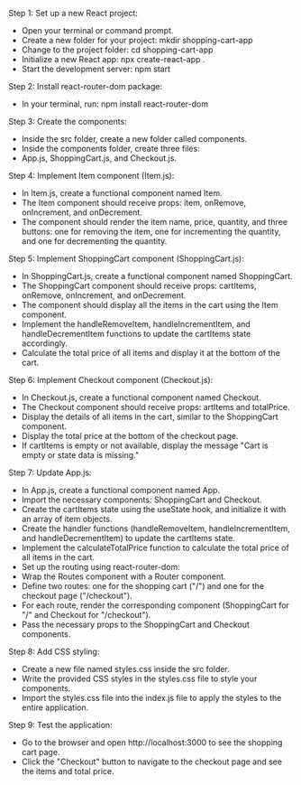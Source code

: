 
Step 1: Set up a new React project:

-  Open your terminal or command prompt.
-  Create a new folder for your project:
mkdir shopping-cart-app
-  Change to the project folder: cd shopping-cart-app
-  Initialize a new React app: npx create-react-app .
-  Start the development server: npm start

Step 2: Install react-router-dom package:

-  In your terminal, run: npm install react-router-dom

Step 3: Create the components:

-  Inside the src folder, create a new folder
called components.
-  Inside the components folder, create three files:
-  App.js, ShoppingCart.js, and Checkout.js.

Step 4: Implement Item component (Item.js):

-  In Item.js, create a functional component named Item.
-  The Item component should receive props: item,
onRemove, onIncrement, and onDecrement.
-  The component should render the item name, price,
quantity, and three buttons: one for removing the item,
one for incrementing the quantity,
and one for decrementing the quantity.

Step 5: Implement ShoppingCart component (ShoppingCart.js):

-  In ShoppingCart.js, create a functional component
named ShoppingCart.
-  The ShoppingCart component should receive props:
cartItems, onRemove, onIncrement, and onDecrement.
-  The component should display all the items in the
cart using the Item component.
-  Implement the handleRemoveItem, handleIncrementItem,
and handleDecrementItem functions to update the
cartItems state accordingly.
-  Calculate the total price of all items and display
it at the bottom of the cart.

Step 6: Implement Checkout component (Checkout.js):

-  In Checkout.js, create a functional component
named Checkout.
-  The Checkout component should receive props:
artItems and totalPrice.
-  Display the details of all items in the cart,
similar to the ShoppingCart component.
-  Display the total price at the bottom of the checkout page.
-  If cartItems is empty or not available, display the
message "Cart is empty or state data is missing."

Step 7: Update App.js:

-  In App.js, create a functional component named App.
-  Import the necessary components: ShoppingCart and Checkout.
-  Create the cartItems state using the useState hook,
and initialize it with an array of item objects.
-  Create the handler functions (handleRemoveItem,
handleIncrementItem, and handleDecrementItem)
to update the cartItems state.
-  Implement the calculateTotalPrice function to calculate
the total price of all items in the cart.
-  Set up the routing using react-router-dom:
-  Wrap the Routes component with a Router component.
-  Define two routes: one for the shopping cart ("/")
and one for the checkout page ("/checkout").
-  For each route, render the corresponding component
(ShoppingCart for "/" and Checkout for "/checkout").
-  Pass the necessary props to the ShoppingCart and
Checkout components.

Step 8: Add CSS styling:

-  Create a new file named styles.css inside the src folder.
-  Write the provided CSS styles in the styles.css
file to style your components.
-  Import the styles.css file into the index.js file to
apply the styles to the entire application.

Step 9: Test the application:

-  Go to the browser and open http://localhost:3000
to see the shopping cart page.
-  Click the "Checkout" button to navigate to the
checkout page and see the items and total price.
